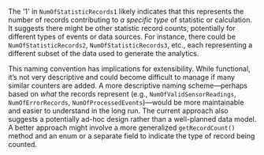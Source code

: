 The '1' in `NumOfStatisticRecords1` likely indicates that this represents the number of records contributing to *a specific type* of statistic or calculation. It suggests there might be other statistic record counts, potentially for different types of events or data sources. For instance, there could be `NumOfStatisticRecords2`, `NumOfStatisticRecords3`, etc., each representing a different subset of the data used to generate the analytics.

This naming convention has implications for extensibility. While functional, it’s not very descriptive and could become difficult to manage if many similar counters are added. A more descriptive naming scheme—perhaps based on *what* the records represent (e.g., `NumOfValidSensorReadings`, `NumOfErrorRecords`, `NumOfProcessedEvents`)—would be more maintainable and easier to understand in the long run. The current approach also suggests a potentially ad-hoc design rather than a well-planned data model. A better approach might involve a more generalized `getRecordCount()` method and an enum or a separate field to indicate the type of record being counted.